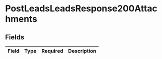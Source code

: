 # PostLeadsLeadsResponse200Attachments


## Fields

| Field       | Type        | Required    | Description |
| ----------- | ----------- | ----------- | ----------- |